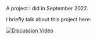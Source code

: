 A project I did in September 2022.

I briefly talk about this project here:

[![Discussion Video](https://img.youtube.com/vi/n8DHjL66Kx8/0.jpg)](https://www.youtube.com/watch?v=n8DHjL66Kx8&t=16s "Discussion Video")
